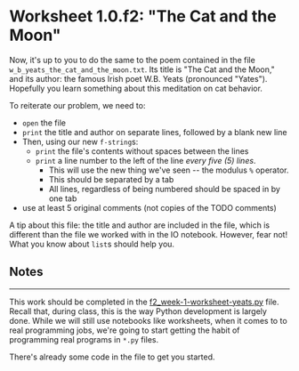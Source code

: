 # Worksheet 1.0.f2: "The Cat and the Moon"

Now, it's up to you to do the same to the poem contained in the file `w_b_yeats_the_cat_and_the_moon.txt`. Its title is "The Cat and the Moon," and its author: the famous Irish poet W.B. Yeats (pronounced "Yates"). Hopefully you learn something about this meditation on cat behavior.

To reiterate our problem, we need to:

* `open` the file
* `print` the title and author on separate lines, followed by a blank new line
* Then, using our new `f-string`s:
  * `print` the file's contents without spaces between the lines
  * `print` a line number to the left of the line _every five (5) lines_.
    * This will use the new thing we've seen -- the modulus `%` operator.
    * This should be separated by a tab
    * All lines, regardless of being numbered should be spaced in by one tab
* use at least 5 original comments (not copies of the TODO comments)

A tip about this file: the title and author are included in the file, which is different than the file we worked with in the IO notebook. However, fear not! What you know about `list`s should help you.
    
## Notes

---

This work should be completed in the [f2_week-1-worksheet-yeats.py](f2_week-1-worksheet-yeats.py) file. Recall that, during class, this is the way Python development is largely done. While we will still use notebooks like worksheets, when it comes to to real programming jobs, we're going to start getting the habit of programming real programs in `*.py` files.

There's already some code in the file to get you started.